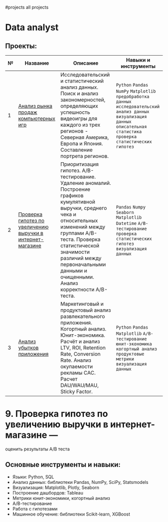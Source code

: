 #projects
all projects
# Data analyst
<style>
    .div-1 {
        background-color: #EBEBEB;
    }
    
    .div-2 {
    	background-color: #ABBAEA;
    }
    
    .div-3 {
    	background-color: #FBD603;
    }
</style>
## Проекты:
| №| Название  | Описание                                                     | Навыки и инструменты           |  
|-----------|-------------------|------------------------------------------------------------------|-----------------------------------|
|1|[Анализ рынка продаж компьютерных игр](https://github.com/AndreySolot/Yandex_Practicum_Projects/tree/main/games)|Исследовательский и статистический анализ данных. Поиск и анализ закономерностей, определяющих успешность видеоигры для каждого из трех регионов - Северная Америка, Европа и Япония. Составление портрета регионов.|`Python` `Pandas` `NumPy` `Matplotlib` `предобработка данных` `исследовательский анализ данных` `визуализация данных` `описательная статистика` `проверка статистических гипотез`|
|2|[Проверка гипотез по увеличению выручки в интернет-магазине](https://github.com/AndreySolot/Yandex_Practicum_Projects/tree/main/hypothesis) | Приоритизация гипотез. A/B-тестирование. Удаление аномалий. Построение графиков кумулятивной выручки, среднего чека и относительных изменений между группами A/B-теста. Проверка статистической значимости различий между первоначальными данными и очищенными. Анализ корректности A/B-теста.|`Pandas` `Numpy` `Seaborn` `Matplotlib` `Datetime` `A/B-тестирование` `проверка статистических гипотез` `визуализация данных`|
|3|[Анализ убытков приложения](https://github.com/AndreySolot/Yandex_Practicum_Projects/tree/main/metrics)| Маркетинговый и продуктовый анализ развлекательного приложения. Когортный анализ. Юнит-экономика. Расчёт и анализ LTV, ROI, Retention Rate, Conversion Rate. Анализ окупаемости рекламы CAC. Расчет DAU/WAU/MAU, Sticky Factor.|`Python` `Pandas` `Matplotlib`  `A/B-тестирование` `юнит-экономика` `когортный анализ` `продуктовые метрики` `визуализация данных`|

# 9. Проверка гипотез по увеличению выручки в интернет-магазине —
оценить результаты A/B теста

## Основные инструменты и навыки:
- Языки: Python, SQL
- Анализ данных: библиотеки Pandas, NumPy, SciPy, Statsmodels
- Визуализация: Matplotlib, Plotly, Seaborn
- Построение дашбордов: Tableau
- Метрики юнит-экономики, когортный анализ
- А/В-тестирование
- Работа с гипотезами
- Машинное обучение: библиотеки Scikit-learn, XGBoost
